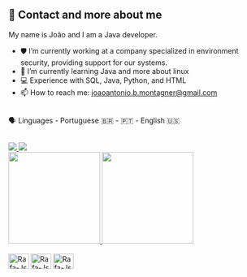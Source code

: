 ## 👋 Contact and more about me

My name is João and I am a Java developer.

- 🛡️ I’m currently working at a company specialized in environment security, providing support for our systems.
- 🌱 I’m currently learning Java and more about linux
- 💻 Experience with SQL, Java, Python, and HTML
- 📫 How to reach me: joaoantonio.b.montagner@gmail.com


<br>
🗣️ Linguages
- Portuguese 🇧🇷 - 🇵🇹
- English 🇺🇸
<br>

 ##
<div>
  <a href="https://instagram.com/joao_antonio30/" target="_blank">
    <img src="https://img.shields.io/badge/-Instagram-%23E4405F?style=for-the-badge&logo=instagram&logoColor=white" target="_blank">
  </a>
  <a href="https://www.linkedin.com/in/joão-antônio-bittencourt-montagner-ba2060282/" target="_blank">
    <img src="https://img.shields.io/badge/-LinkedIn-%230077B5?style=for-the-badge&logo=linkedin&logoColor=white" target="_blank">
  </a>
</div>

<div>
  <a href="https://beacons.ai/joao-antonio-bittencourt-montagner">
    <img height="180em" src="https://github-readme-stats.vercel.app/api?username=joao-antonio-bittencourt-montagner&show_icons=true&theme=dracula&include_all_commits=true&count_private=true"/>
    <img height="180em" src="https://github-readme-stats.vercel.app/api/top-langs/?username=joao-antonio-bittencourt-montagner&layout=compact&langs_count=16&theme=dracula"/>
  </a>
</div>


<div style="display: inline_block"><br>
  <img align="center" alt="Rafa-Js" height="30" width="40" src="https://cdn.jsdelivr.net/gh/devicons/devicon@latest/icons/java/java-plain.svg">    
  <img align="center" alt="Rafa-Js" height="30" width="40" src="https://cdn.jsdelivr.net/gh/devicons/devicon@latest/icons/sqldeveloper/sqldeveloper-original.svg">
  <img align="center" alt="Rafa-Js" height="30" width="40" src="https://cdn.jsdelivr.net/gh/devicons/devicon@latest/icons/linux/linux-original.svg">  
</div>


          

